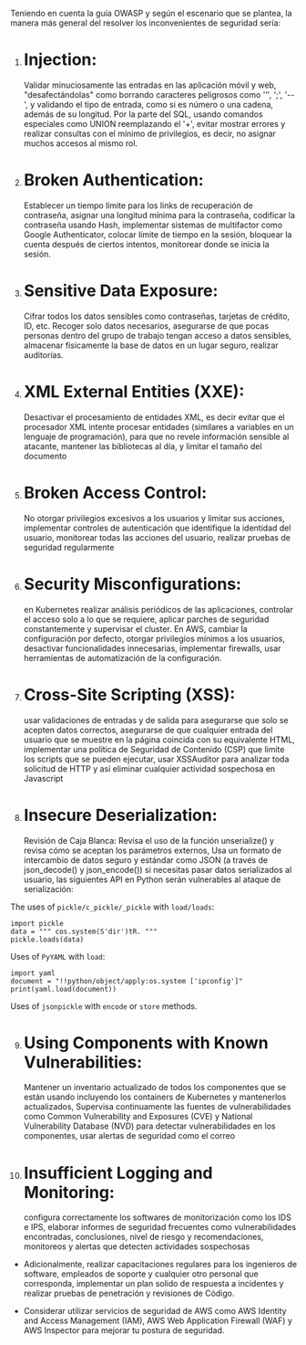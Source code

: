 Teniendo en cuenta la guía OWASP y según el escenario que se plantea, la manera más general del
resolver los inconvenientes de seguridad sería:

1. # Injection:
   Validar minuciosamente las entradas en las aplicación móvil y web, "desafectándolas" como borrando caracteres peligrosos como '’', ';', '\--', y validando el tipo de entrada, como si es número o una cadena, además de su longitud. Por la parte del SQL, usando comandos especiales como UNION reemplazando el '+', evitar mostrar errores y realizar consultas con el mínimo de privilegios, es decir, no asignar muchos accesos al mismo rol.

2. # Broken Authentication:
   Establecer un tiempo límite para los links de recuperación de contraseña, asignar una longitud mínima para la contraseña, codificar la contraseña usando Hash, implementar sistemas de multifactor como Google Authenticator, colocar límite de tiempo en la sesión, bloquear la cuenta después de ciertos intentos, monitorear donde se inicia la sesión.

3. # Sensitive Data Exposure:
   Cifrar todos los datos sensibles como contraseñas, tarjetas de crédito, ID, etc. Recoger solo datos necesarios, asegurarse de que pocas personas dentro del grupo de trabajo tengan acceso a datos sensibles, almacenar físicamente la base de datos en un lugar seguro, realizar auditorías.

4. # XML External Entities (XXE):
   Desactivar el procesamiento de entidades XML, es decir evitar que el procesador XML intente procesar entidades (similares a variables en un lenguaje de programación), para que no revele información sensible al atacante, mantener las bibliotecas al día, y limitar el tamaño del documento

5. # Broken Access Control:
   No otorgar privilegios excesivos a los usuarios y limitar sus acciones, implementar controles de autenticación que identifique la identidad del usuario, monitorear todas las acciones del usuario, realizar pruebas de seguridad regularmente

6. # Security Misconfigurations:
   en Kubernetes realizar análisis periódicos de las aplicaciones, controlar el acceso solo a lo que se requiere, aplicar parches de seguridad constantemente y supervisar el cluster. En AWS, cambiar la configuración por defecto, otorgar privilegios mínimos a los usuarios, desactivar funcionalidades innecesarias, implementar firewalls, usar herramientas de automatización de la configuración.

7. # Cross-Site Scripting (XSS):
   usar validaciones de entradas y de salida para asegurarse que solo se acepten datos correctos, asegurarse de que cualquier entrada del usuario que se muestre en la página coincida con su equivalente HTML, implementar una política de Seguridad de Contenido (CSP) que limite los scripts que se pueden ejecutar, usar XSSAuditor para analizar toda solicitud de HTTP y así eliminar cualquier actividad sospechosa en Javascript

8. # Insecure Deserialization:
   Revisión de Caja Blanca: Revisa el uso de la función unserialize() y revisa cómo se aceptan los parámetros externos, Usa un formato de intercambio de datos seguro y estándar como JSON (a través de json_decode() y json_encode()) si necesitas pasar datos serializados al usuario, las siguientes API en Python serán vulnerables al ataque de serialización:

The uses of `pickle/c_pickle/_pickle` with `load/loads`:

```
import pickle
data = """ cos.system(S'dir')tR. """
pickle.loads(data)
```

Uses of `PyYAML` with `load`:

```
import yaml
document = "!!python/object/apply:os.system ['ipconfig']"
print(yaml.load(document))
```

Uses of `jsonpickle` with `encode` or `store` methods.

9. # Using Components with Known Vulnerabilities:
   Mantener un inventario actualizado de todos los componentes que se están usando incluyendo los containers de Kubernetes y mantenerlos actualizados, Supervisa continuamente las fuentes de vulnerabilidades como Common Vulnerability and Exposures (CVE) y National Vulnerability Database (NVD) para detectar vulnerabilidades en los componentes, usar alertas de seguridad como el correo

10. # Insufficient Logging and Monitoring:
    configura correctamente los softwares de monitorización como los IDS e IPS, elaborar informes de seguridad frecuentes como vulnerabilidades encontradas, conclusiones, nivel de riesgo y recomendaciones, monitoreos y alertas que detecten actividades sospechosas

- Adicionalmente, realizar capacitaciones regulares para los ingenieros de software, empleados de soporte y cualquier otro personal que corresponda, implementar un plan solido de respuesta a incidentes y realizar pruebas de penetración y revisiones de Código.

- Considerar utilizar servicios de seguridad de AWS como AWS Identity and Access Management (IAM), AWS Web Application Firewall (WAF) y AWS Inspector para mejorar tu postura de seguridad.
